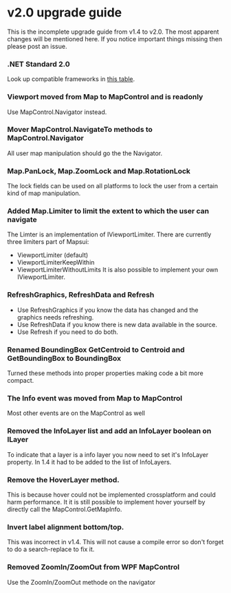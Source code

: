# v2.0 upgrade guide

This is the incomplete upgrade guide from v1.4 to v2.0. 
The most apparent changes will be mentioned here. If you notice 
important things missing then please post an issue.

### .NET Standard 2.0
Look up compatible frameworks in [this table](https://docs.microsoft.com/en-us/dotnet/standard/net-standard#net-implementation-support).

### Viewport moved from Map to MapControl and is readonly
Use MapControl.Navigator instead.

### Mover MapControl.NavigateTo methods to MapControl.Navigator
All user map manipulation should go the the Navigator. 

### Map.PanLock, Map.ZoomLock and Map.RotationLock 
The lock fields can be used on all platforms to lock the user from 
a certain kind of map manipulation.

### Added Map.Limiter to limit the extent to which the user can navigate
The Limter is an implementation of IViewportLimiter. There are currently
three limiters part of Mapsui: 
- ViewportLimiter (default)
- ViewportLimiterKeepWithin
- ViewportLimiterWithoutLimits
It is also possible to implement your own IViewportLimiter.

### RefreshGraphics, RefreshData and Refresh
- Use RefreshGraphics if you know the data has changed and the graphics needs refreshing.
- Use RefreshData if you know there is new data available in the source.
- Use Refresh if you need to do both.

### Renamed BoundingBox GetCentroid to Centroid and GetBoundingBox to BoundingBox
Turned these methods into proper properties making code a bit more compact.

### The Info event was moved from Map to MapControl
Most other events are on the MapControl as well

### Removed the InfoLayer list and add an InfoLayer boolean on ILayer
To indicate that a layer is a info layer you now need to set it's 
InfoLayer property. In 1.4 it had to be added to the list of InfoLayers.

### Remove the HoverLayer method. 
This is because hover could not be implemented crossplatform and could harm performance.
It it is still possible to implement hover yourself by directly call the MapControl.GetMapInfo.

### Invert label alignment bottom/top.
This was incorrect in v1.4. This will not cause a compile error so don't forget
to do a search-replace to fix it.

### Removed ZoomIn/ZoomOut from WPF MapControl
Use the ZoomIn/ZoomOut methode on the navigator

